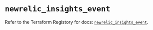# `newrelic_insights_event`

Refer to the Terraform Registory for docs: [`newrelic_insights_event`](https://www.terraform.io/docs/providers/newrelic/r/insights_event).
